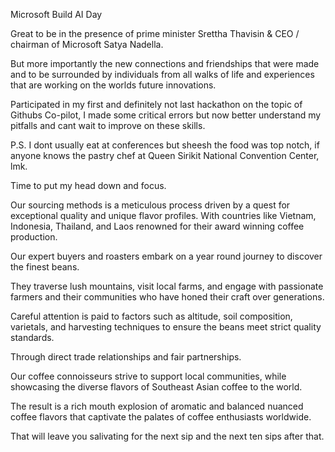 Microsoft Build AI Day

Great to be in the presence of prime minister Srettha Thavisin & CEO / chairman of Microsoft Satya Nadella.

But more importantly the new connections and friendships that were made and to be surrounded by individuals from all walks of life and experiences that are working on the worlds future innovations.

Participated in my first and definitely not last hackathon on the topic of Githubs Co-pilot, I made some critical errors but now better understand my pitfalls and cant wait to improve on these skills.

P.S. I dont usually eat at conferences but sheesh the food was top notch, if anyone knows the pastry chef at Queen Sirikit National Convention Center, lmk.   

Time to put my head down and focus.


 Our sourcing methods is a meticulous process driven by a quest for exceptional quality and unique flavor profiles. With countries like Vietnam, Indonesia, Thailand, and Laos renowned for their award winning coffee production.

 Our expert buyers and roasters embark on a year round journey to discover the finest beans.

They traverse lush mountains, visit local farms, and engage with passionate farmers and their communities who have honed their craft over generations.

 Careful attention is paid to factors such as altitude, soil composition, varietals, and harvesting techniques to ensure the beans meet strict quality standards. 
 
 Through direct trade relationships and fair partnerships.
  
  Our coffee connoisseurs strive to support local communities, while showcasing the diverse flavors of Southeast Asian coffee to the world. 
  
  The result is a rich mouth explosion of aromatic and balanced nuanced coffee flavors that captivate the palates of coffee enthusiasts worldwide.

That will leave you salivating for the next sip and the next   ten sips after that.








